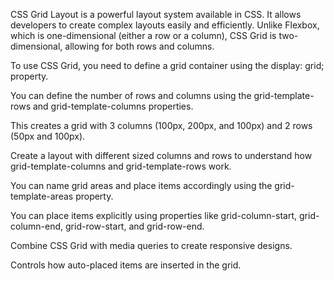 <!-- CSS Grid -->

<!-- Introduction:  -->

CSS Grid Layout is a powerful layout system available in CSS. It allows developers to create complex layouts easily and efficiently. Unlike Flexbox, which is one-dimensional (either a row or a column), CSS Grid is two-dimensional, allowing for both rows and columns.

<!-- Basic Concepts of CSS Grid -->

<!-- Defining a Grid Container -->

To use CSS Grid, you need to define a grid container using the display: grid; property.

<!-- Project 1 :  Defining a Grid Container-->

<!-- Grid Lines, Tracks, and Cells -->

<!-- Defining Rows and Columns -->

You can define the number of rows and columns using the grid-template-rows and grid-template-columns properties.


<!-- 

<style>
    .grid-container {
        display: grid;
        grid-template-columns: 100px 200px 100px;
        grid-template-rows: 50px 100px;
        gap: 10px;
    }
    .grid-item {
        background-color: #ccc;
        padding: 20px;
        text-align: center;
    }
</style>


 -->


 <!-- Explanation:  -->
 
 This creates a grid with 3 columns (100px, 200px, and 100px) and 2 rows (50px and 100px).

 <!-- Mini-Project: Custom Grid Layout with Varying Column and Row Sizes  -->

Create a layout with different sized columns and rows to understand how grid-template-columns and grid-template-rows work.


<!-- 
Enhance the Layout: Add more styles or content to the grid items to see how they adjust within the different-sized columns and rows.


<style>
    .grid-item {
        background-color: #ccc;
        padding: 20px;
        text-align: center;
        border: 1px solid #000;  /* Added border for better visibility */
    }
</style>


 -->


 <!-- Grid Areas -->

 <!-- Naming Grid Areas: -->
 
  You can name grid areas and place items accordingly using the grid-template-areas property.

<!-- Mini-Project: Create a Webpage Layout with Named Grid Areas -->
<!-- 

<style>
    .grid-container {
        display: grid;
        grid-template-areas: 
            'header header header'
            'sidebar content content'
            'footer footer footer';
        gap: 10px;
    }
    .header {
        grid-area: header;
    }
    .sidebar {
        grid-area: sidebar;
    }
    .content {
        grid-area: content;
    }
    .footer {
        grid-area: footer;
    }
</style>

 -->




 <!-- 
 
 
 <style>
    .header {
        background-color: #f8b400;  /* Yellow */
        padding: 20px;
        text-align: center;
    }
    .sidebar {
        background-color: #4caf50;  /* Green */
        padding: 20px;
        text-align: center;
    }
    .content {
        background-color: #2196f3;  /* Blue */
        padding: 20px;
        text-align: center;
    }
    .footer {
        background-color: #ff5722;  /* Orange */
        padding: 20px;
        text-align: center;
    }
</style>

 
  -->



  <!-- Grid Item Placement -->

  <!-- Placing Items:   -->


 You can place items explicitly using properties like grid-column-start, grid-column-end, grid-row-start, and grid-row-end.


 <!-- 
 
 <style>
    .grid-container {
        display: grid;
        grid-template-columns: repeat(4, 1fr);
        gap: 10px;
    }
    .grid-item:nth-child(1) {
        grid-column: 1 / 3;  /* span two columns */
    }
    .grid-item:nth-child(2) {
        grid-row: 2 / 4;  /* span two rows */
    }
</style>

  -->



  <!--5. Responsive Design with Grid -->


  <!-- Media Queries and Auto-fill:  -->
  
  Combine CSS Grid with media queries to create responsive designs.

  <!-- 
  <style>
    .grid-container {
        display: grid;
        grid-template-columns: repeat(auto-fill, minmax(150px, 1fr));
        gap: 10px;
    }
</style>

   -->


<!-- 
Mini-Project: Create a responsive photo gallery that adjusts the number of columns based on screen size.
 -->


 <!-- Advanced Grid Properties -->

 <!-- Grid Auto Flow:  -->

  Controls how auto-placed items are inserted in the grid.

  <!-- Mini-Project: Create a layout with grid auto-flow to manage how items are placed. -->